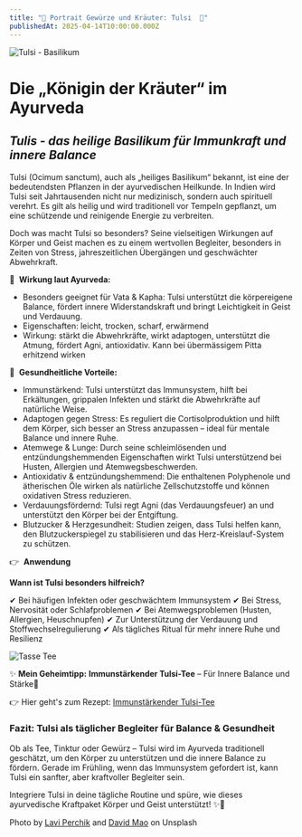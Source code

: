 ```yaml
---
title: "🍃 Portrait Gewürze und Kräuter: Tulsi  🍃"
publishedAt: 2025-04-14T10:00:00.000Z
---
```

![Tulsi - Basilikum](/images/4_2_basilikum.webp "Tulsi - Basilikum")

# **Die „Königin der Kräuter“ im Ayurveda**

## *Tulis - das heilige Basilikum für Immunkraft und innere Balance*

Tulsi (Ocimum sanctum), auch als „heiliges Basilikum“ bekannt, ist eine der bedeutendsten Pflanzen in der ayurvedischen Heilkunde. In Indien wird Tulsi seit Jahrtausenden nicht nur medizinisch, sondern auch spirituell verehrt. Es gilt als heilig und wird traditionell vor Tempeln gepflanzt, um eine schützende und reinigende Energie zu verbreiten.

Doch was macht Tulsi so besonders? Seine vielseitigen Wirkungen auf Körper und Geist machen es zu einem wertvollen Begleiter, besonders in Zeiten von Stress, jahreszeitlichen Übergängen und geschwächter Abwehrkraft.

🌱  **Wirkung laut Ayurveda:**

* Besonders geeignet für Vata & Kapha: Tulsi unterstützt die körpereigene Balance, fördert innere Widerstandskraft und bringt Leichtigkeit in Geist und Verdauung.
* Eigenschaften: leicht, trocken, scharf, erwärmend 
* Wirkung: stärkt die Abwehrkräfte, wirkt adaptogen, unterstützt die Atmung, fördert Agni, antioxidativ. Kann bei übermässigem Pitta erhitzend wirken

💪  **Gesundheitliche Vorteile:**

* Immunstärkend: Tulsi unterstützt das Immunsystem, hilft bei Erkältungen, grippalen Infekten und stärkt die Abwehrkräfte auf natürliche Weise.
* Adaptogen gegen Stress: Es reguliert die Cortisolproduktion und hilft dem Körper, sich besser an Stress anzupassen – ideal für mentale Balance und innere Ruhe.
* Atemwege & Lunge: Durch seine schleimlösenden und entzündungshemmenden Eigenschaften wirkt Tulsi unterstützend bei Husten, Allergien und Atemwegsbeschwerden.
* Antioxidativ & entzündungshemmend: Die enthaltenen Polyphenole und ätherischen Öle wirken als natürliche Zellschutzstoffe und können oxidativen Stress reduzieren.
* Verdauungsfördernd: Tulsi regt Agni (das Verdauungsfeuer) an und unterstützt den Körper bei der Entgiftung.
* Blutzucker & Herzgesundheit: Studien zeigen, dass Tulsi helfen kann, den Blutzuckerspiegel zu stabilisieren und das Herz-Kreislauf-System zu schützen.

👉  **Anwendung**

**Wann ist Tulsi besonders hilfreich?**

✔ Bei häufigen Infekten oder geschwächtem Immunsystem
✔ Bei Stress, Nervosität oder Schlafproblemen
✔ Bei Atemwegsproblemen (Husten, Allergien, Heuschnupfen)
✔ Zur Unterstützung der Verdauung und Stoffwechselregulierung
✔ Als tägliches Ritual für mehr innere Ruhe und Resilienz

![Tasse Tee](/images/4_2_basilikumtee.webp "Tasse Tee")

[](https://www.ayni.ch/images/2_portrait_gewuerze-und-kraeuter_suppe.pdf)✨ **Mein Geheimtipp:** **Immunstärkender Tulsi-Tee** – Für Innere Balance und Stärke🌱

👉 Hier geht's zum Rezept: [Immunstärkender Tulsi-Tee](https://www.ayni.ch/images/4_2_portrait_gewuerze-und-kraeuter_tulsi.pdf)



### **Fazit: Tulsi als täglicher Begleiter für Balance & Gesundheit**

Ob als Tee, Tinktur oder Gewürz – Tulsi wird im Ayurveda traditionell geschätzt, um den Körper zu unterstützen und die innere Balance zu fördern. Gerade im Frühling, wenn das Immunsystem gefordert ist, kann Tulsi ein sanfter, aber kraftvoller Begleiter sein.

Integriere Tulsi in deine tägliche Routine und spüre, wie dieses ayurvedische Kraftpaket Körper und Geist unterstützt! ✨🌿

Photo by [Lavi Perchik](https://unsplash.com/photos/macro-photography-of-green-leafed-plant-KSJm1IOKLBU) [](https://unsplash.com/photos/macro-photography-of-green-leafed-plant-KSJm1IOKLBU)and [David Mao](https://unsplash.com/photos/green-ceramic-mug-on-wooden-desk-m0l5J8Lqnzo) [](https://unsplash.com/photos/green-ceramic-mug-on-wooden-desk-m0l5J8Lqnzo)on Unsplash
